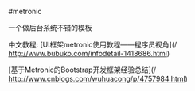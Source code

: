 #metronic

一个做后台系统不错的模板

中文教程:
[UI框架metronic使用教程——程序员视角](/ http://www.bubuko.com/infodetail-1418686.html)

[基于Metronic的Bootstrap开发框架经验总结](/ http://www.cnblogs.com/wuhuacong/p/4757984.html)